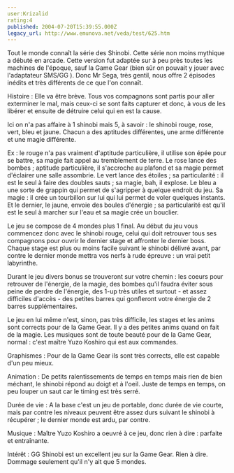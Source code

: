 ```yaml
---
user:Krizalid
rating:4
published: 2004-07-20T15:39:55.000Z
legacy_url: http://www.emunova.net/veda/test/625.htm
---
```

Tout le monde connaît la série des Shinobi. Cette série non moins mythique a débuté en arcade. Cette version fut adaptée sur à peu près toutes les machines de l'époque, sauf la Game Gear (bien sûr on pouvait y jouer avec l'adaptateur SMS/GG ). Donc Mr Sega, très gentil, nous offre 2 épisodes inédits et très différents de ce que l'on connaît.  

  

  

Histoire : Elle va être brève. Tous vos compagnons sont partis pour aller exterminer le mal, mais ceux-ci se sont faits capturer et donc, à vous de les libérer et ensuite de détruire celui qui en est la cause.  

  

Ici on n'a pas affaire à 1 shinobi mais 5, à savoir : le shinobi rouge, rose, vert, bleu et jaune. Chacun a des aptitudes différentes, une arme différente et une magie différente.  

Ex : le rouge n'a pas vraiment d'aptitude particulière, il utilise son épée pour se battre, sa magie fait appel au tremblement de terre. Le rose lance des bombes ; aptitude particulière, il s'accroche au plafond et sa magie permet d'éclairer une salle assombrie. Le vert lance des étoiles ; sa particularité : il est le seul à faire des doubles sauts ; sa magie, bah, il explose. Le bleu a une sorte de grappin qui permet de s'agripper à quelque endroit du jeu. Sa magie : il crée un tourbillon sur lui qui lui permet de voler quelques instants. Et le dernier, le jaune, envoie des boules d'énergie ; sa particularité est qu'il est le seul à marcher sur l'eau et sa magie crée un bouclier.  

  

Le jeu se compose de 4 mondes plus 1 final. Au début du jeu vous commencez donc avec le shinobi rouge, celui qui doit retrouver tous ses compagnons pour ouvrir le dernier stage et affronter le dernier boss. Chaque stage est plus ou moins facile suivant le shinobi délivré avant, par contre le dernier monde mettra vos nerfs à rude épreuve : un vrai petit labyrinthe.  

  

Durant le jeu divers bonus se trouveront sur votre chemin : les coeurs pour retrouver de l'énergie, de la magie, des bombes qu'il faudra éviter sous peine de perdre de l'énergie, des 1-up très utiles et surtout - et assez difficiles d'accès - des petites barres qui gonfleront votre énergie de 2 barres supplémentaires.  

  

Le jeu en lui même n'est, sinon, pas très difficile, les stages et les anims sont corrects pour de la Game Gear. Il y a des petites anims quand on fait de la magie. Les musiques sont de toute beauté pour de la Game Gear, normal : c'est maître Yuzo Koshiro qui est aux commandes.  

  

Graphismes : Pour de la Game Gear ils sont très corrects, elle est capable d'un peu mieux.  

Animation : De petits ralentissements de temps en temps mais rien de bien méchant, le shinobi répond au doigt et à l'oeil. Juste de temps en temps, on peu louper un saut car le timing est très serré.  

Durée de vie : A la base c'est un jeu de portable, donc durée de vie courte, mais par contre les niveaux peuvent être assez durs suivant le shinobi à récupérer ; le dernier monde est ardu, par contre.  

Musique : Maître Yuzo Koshiro a oeuvré à ce jeu, donc rien à dire : parfaite et entraînante.  

Intérêt : GG Shinobi est un excellent jeu sur la Game Gear. Rien à dire. Dommage seulement qu'il n'y ait que 5 mondes.